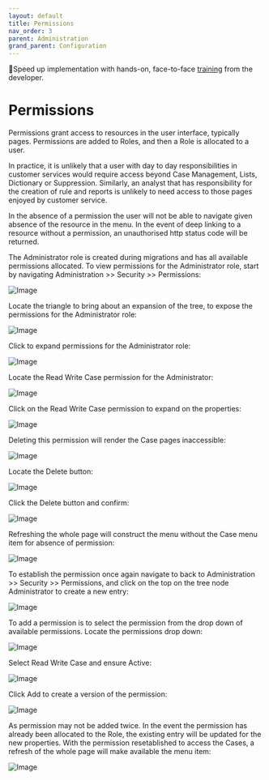 ```yaml
---
layout: default
title: Permissions
nav_order: 3
parent: Administration
grand_parent: Configuration
---
```


🚀Speed up implementation with hands-on, face-to-face [training](https://www.jube.io/training) from the developer.

# Permissions
Permissions grant access to resources in the user interface,  typically pages.  Permissions are added to Roles,  and then a Role is allocated to a user.

In practice,  it is unlikely that a user with day to day responsibilities in customer services would require access beyond Case Management, Lists, Dictionary or Suppression.  Similarly,  an analyst that has responsibility for the creation of rule and reports is unlikely to need access to those pages enjoyed by customer service.

In the absence of a permission the user will not be able to navigate given absence of the resource in the menu.  In the event of deep linking to a resource without a permission,  an unauthorised http status code will be returned.

The Administrator role is created during migrations and has all available permissions allocated.  To view permissions for the Administrator role,  start by navigating Administration >> Security >> Permissions:

![Image](TopOfTreeForPermissions.png)

Locate the triangle to bring about an expansion of the tree,  to expose the permissions for the Administrator role:

![Image](LocationOfExpandButton.png)

Click to expand permissions for the Administrator role:

![Image](ExpandedPermissions.png)

Locate the Read Write Case permission for the Administrator:

![Image](LocationOfReadWriteCasePermission.png)

Click on the Read Write Case permission to expand on the properties:

![Image](ExpandedReadWriteCasePermission.png)

Deleting this permission will render the Case pages inaccessible:

![Image](LocationOfCasesMenuItem.png)

Locate the Delete button:

![Image](LocationOfDeleteButton.png)

Click the Delete button and confirm:

![Image](EntryDeleted.png)

Refreshing the whole page will construct the menu without the Case menu item for absence of permission:

![Image](AbsenceOfCases.png)

To establish the permission once again navigate to back to Administration >> Security >> Permissions, and click on the top on the tree node Administrator to create a new entry:

![Image](EmptyPermission.png)

To add a permission is to select the permission from the drop down of available permissions.  Locate the permissions drop down:

![Image](LocationOfPermissionSpecification.png)

Select Read Write Case and ensure Active: 

![Image](AddBackPermissionForCase.png)

Click Add to create a version of the permission:

![Image](VersionOfPermission.png)

As permission may not be added twice.  In the event the permission has already been allocated to the Role,  the existing entry will be updated for the new properties.  With the permission resetablished to access the Cases,  a refresh of the whole page will make available the menu item:

![Image](PermissionRestablished.png)

